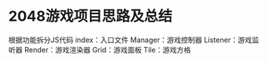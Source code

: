 # 2048游戏项目思路及总结
根据功能拆分JS代码
index：入口文件 
Manager：游戏控制器 
Listener：游戏监听器 
Render：游戏渲染器 
Grid：游戏面板 
Tile：游戏方格

